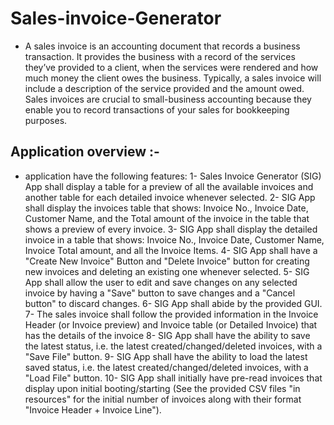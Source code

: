 # Sales-invoice-Generator
- A sales invoice is an accounting document that records a business transaction. It provides the business with a record of the services they’ve provided to a client, when the services were rendered and how much money the client owes the business.
Typically, a sales invoice will include a description of the service provided and the amount owed. Sales invoices are crucial to small-business accounting because they enable you to record transactions of your sales for bookkeeping purposes.

## Application overview :-
- application have the following features:
1- Sales Invoice Generator (SIG) App shall display a table for a preview of all the available invoices and another table for each detailed invoice whenever selected.
2- SIG App shall display the invoices table that shows: Invoice No., Invoice Date, Customer Name, and the Total amount of the invoice in the table that shows a preview of every invoice. 
3- SIG App shall display the detailed invoice in a table that shows: Invoice No., Invoice Date, Customer Name, Invoice Total amount, and all the Invoice Items. 
4- SIG App shall have a "Create New Invoice" Button and "Delete Invoice" button for creating new invoices and deleting an existing one whenever selected. 
5- SIG App shall allow the user to edit and save changes on any selected invoice by having a "Save" button to save changes and a "Cancel button" to discard changes. 
6- SIG App shall abide by the provided GUI.
7- The sales invoice shall follow the provided information in the Invoice Header (or Invoice preview) and Invoice table (or Detailed Invoice) that has the details of the invoice
8- SIG App shall have the ability to save the latest status, i.e. the latest created/changed/deleted invoices, with a "Save File" button. 
9- SIG App shall have the ability to load the latest saved status, i.e. the latest created/changed/deleted invoices, with a "Load File" button. 
10- SIG App shall initially have pre-read invoices that display upon initial booting/starting (See the provided CSV files "in resources" for the initial number of invoices along with their format "Invoice Header + Invoice Line").
